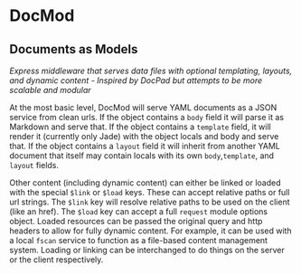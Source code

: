 DocMod
======

Documents as Models
-------------------

*Express middleware that serves data files with optional templating, layouts, and dynamic content - Inspired by DocPad but attempts to be more scalable and modular*

At the most basic level, DocMod will serve YAML documents as a JSON service from clean urls. If the object contains a `body` field it will parse it as Markdown and serve that. If the object contains a `template` field, it will render it (currently only Jade) with the object locals and body and serve that. If the object contains a `layout` field it will inherit from another YAML document that itself may contain locals with its own `body`,`template`, and `layout` fields.

Other content (including dynamic content) can either be linked or loaded with the special `$link` or `$load` keys. These can accept relative paths or full url strings. The `$link` key will resolve relative paths to be used on the client (like an href). The `$load` key can accept a full `request` module options object. Loaded resources can be passed the original query and http headers to allow for fully dynamic content. For example, it can be used with a local `fscan` service to function as a file-based content management system. Loading or linking can be interchanged to do things on the server or the client respectively.


